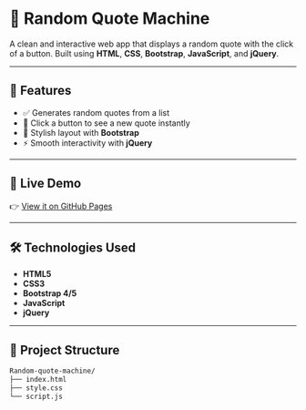 # 🧠 Random Quote Machine

A clean and interactive web app that displays a random quote with the click of a button. Built using **HTML**, **CSS**, **Bootstrap**, **JavaScript**, and **jQuery**.

---

## 🚀 Features

- ✅ Generates random quotes from a list
- 🔁 Click a button to see a new quote instantly
- 🎨 Stylish layout with **Bootstrap**
- ⚡ Smooth interactivity with **jQuery**

---

## 📸 Live Demo

👉 [View it on GitHub Pages](https://egidee.github.io/Random-quote-machine/)  


---

## 🛠 Technologies Used

- **HTML5**
- **CSS3**
- **Bootstrap 4/5**
- **JavaScript**
- **jQuery**

---

## 📂 Project Structure

```bash
Random-quote-machine/
├── index.html
├── style.css
└── script.js
